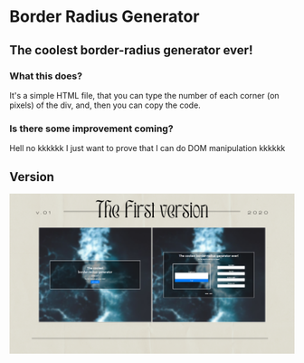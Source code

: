 # Border Radius Generator
## The coolest border-radius generator ever!

### What this does?
It's a simple HTML file, that you can type the number of each corner (on pixels) of the div, and, then you can copy the code.

### Is there some improvement coming?
Hell no kkkkkk I just want to prove that I can do DOM manipulation kkkkkk

## Version

<img src="src/img/first-version.svg" style="width: 600px;" />